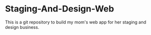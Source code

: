 # Staging-And-Design-Web
This is a git repository to build my mom's web app for her staging and design business.
